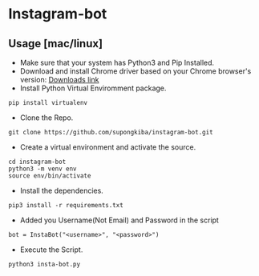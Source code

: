 # Instagram-bot

## Usage [mac/linux]
* Make sure that your system has Python3 and Pip Installed. 
* Download and install Chrome driver based on your Chrome browser's version: [Downloads link](https://chromedriver.chromium.org/downloads)
* Install Python Virtual Enviromment package.
```
pip install virtualenv
```
* Clone the Repo.
```
git clone https://github.com/supongkiba/instagram-bot.git
```
* Create a virtual environment and activate the source.
```
cd instagram-bot
python3 -m venv env 
source env/bin/activate
```
* Install the dependencies.
```
pip3 install -r requirements.txt
```
* Added you Username(Not Email) and Password in the script
```
bot = InstaBot("<username>", "<password>")
```
* Execute the Script.
```
python3 insta-bot.py
```
